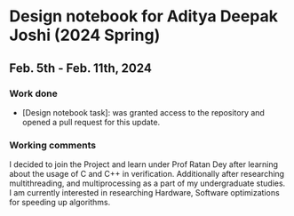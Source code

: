 # Design notebook for Aditya Deepak Joshi (2024 Spring)
## Feb. 5th - Feb. 11th, 2024
### Work done
- [Design notebook task]: was granted access to the repository and opened a pull request for this update.


### Working comments
I decided to join the Project and learn under Prof Ratan Dey after learning about the usage of C and C++ in verification. Additionally after researching multithreading, and multiprocessing as a part of my undergraduate studies. I am currently interested in researching Hardware, Software optimizations for speeding up algorithms. 